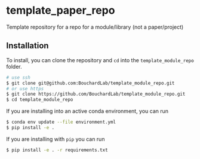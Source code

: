 # template_paper_repo
Template repository for a repo for a module/library (not a paper/project)

## Installation
To install, you can clone the repository and `cd` into the `template_module_repo` folder.

```bash
# use ssh
$ git clone git@github.com:BouchardLab/template_module_repo.git
# or use https
$ git clone https://github.com/BouchardLab/template_module_repo.git
$ cd template_module_repo
```

If you are installing into an active conda environment, you can run

```bash
$ conda env update --file environment.yml
$ pip install -e .
```

If you are installing with `pip` you can run

```bash
$ pip install -e . -r requirements.txt
```

